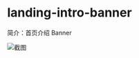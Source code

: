 # landing-intro-banner

简介：首页介绍 Banner

![截图](https://unpkg.com/@ice/block-landing-intro-banner/screenshot.png)






